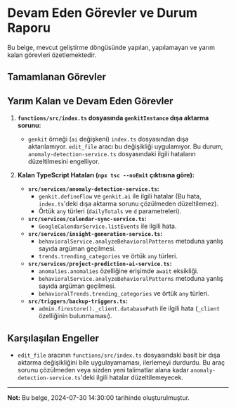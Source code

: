  # Devam Eden Görevler ve Durum Raporu

Bu belge, mevcut geliştirme döngüsünde yapılan, yapılamayan ve yarım kalan görevleri özetlemektedir.

## Tamamlanan Görevler


## Yarım Kalan ve Devam Eden Görevler

1.  **`functions/src/index.ts` dosyasında `genkitInstance` dışa aktarma sorunu:**
    *   `genkit` örneği (`ai` değişkeni) `index.ts` dosyasından dışa aktarılamıyor. `edit_file` aracı bu değişikliği uygulamıyor. Bu durum, `anomaly-detection-service.ts` dosyasındaki ilgili hataların düzeltilmesini engelliyor.

2.  **Kalan TypeScript Hataları (`npx tsc --noEmit` çıktısına göre):**
    *   **`src/services/anomaly-detection-service.ts`:**
        *   `genkit.defineFlow` ve `genkit.ai` ile ilgili hatalar (Bu hata, `index.ts`'deki dışa aktarma sorunu çözülmeden düzeltilemez).
        *   Örtük `any` türleri (`dailyTotals` ve `d` parametreleri).
    *   **`src/services/calendar-sync-service.ts`:**
        *   `GoogleCalendarService.listEvents` ile ilgili hata.
    *   **`src/services/insight-generation-service.ts`:**
        *   `behavioralService.analyzeBehavioralPatterns` metoduna yanlış sayıda argüman geçilmesi.
        *   `trends.trending_categories` ve örtük `any` türleri.
    *   **`src/services/project-prediction-ai-service.ts`:**
        *   `anomalies.anomalies` özelliğine erişimde `await` eksikliği.
        *   `behavioralService.analyzeBehavioralPatterns` metoduna yanlış sayıda argüman geçilmesi.
        *   `behavioralTrends.trending_categories` ve örtük `any` türleri.
    *   **`src/triggers/backup-triggers.ts`:**
        *   `admin.firestore()._client.databasePath` ile ilgili hata (`_client` özelliğinin bulunmaması).

## Karşılaşılan Engeller

*   `edit_file` aracının `functions/src/index.ts` dosyasındaki basit bir dışa aktarma değişikliğini bile uygulayamaması, ilerlemeyi durdurdu. Bu araç sorunu çözülmeden veya sizden yeni talimatlar alana kadar `anomaly-detection-service.ts`'deki ilgili hatalar düzeltilemeyecek.

---
**Not:** Bu belge, 2024-07-30 14:30:00 tarihinde oluşturulmuştur.
